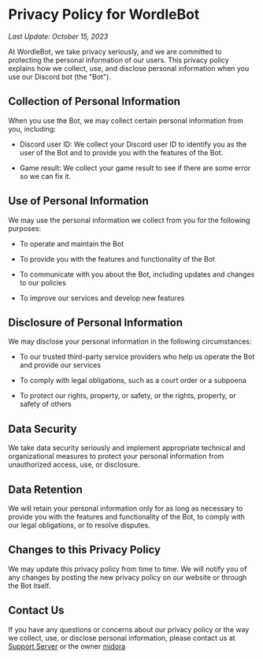# Privacy Policy for WordleBot

_Last Update: October 15, 2023_

At WordleBot, we take privacy seriously, and we are committed to protecting the personal information of our users. This privacy policy explains how we collect, use, and disclose personal information when you use our Discord bot (the "Bot").

## Collection of Personal Information

When you use the Bot, we may collect certain personal information from you, including:

- Discord user ID: We collect your Discord user ID to identify you as the user of the Bot and to provide you with the features of the Bot.

- Game result: We collect your game result to see if there are some error so we can fix it.

## Use of Personal Information

We may use the personal information we collect from you for the following purposes:

- To operate and maintain the Bot

- To provide you with the features and functionality of the Bot

- To communicate with you about the Bot, including updates and changes to our policies

- To improve our services and develop new features

## Disclosure of Personal Information

We may disclose your personal information in the following circumstances:

- To our trusted third-party service providers who help us operate the Bot and provide our services

- To comply with legal obligations, such as a court order or a subpoena

- To protect our rights, property, or safety, or the rights, property, or safety of others

## Data Security

We take data security seriously and implement appropriate technical and organizational measures to protect your personal information from unauthorized access, use, or disclosure.

## Data Retention

We will retain your personal information only for as long as necessary to provide you with the features and functionality of the Bot, to comply with our legal obligations, or to resolve disputes.

## Changes to this Privacy Policy

We may update this privacy policy from time to time. We will notify you of any changes by posting the new privacy policy on our website or through the Bot itself.

## Contact Us

If you have any questions or concerns about our privacy policy or the way we collect, use, or disclose personal information, please contact us at [Support Server](https://discord.gg/tUReFWEpjQ) or the owner [midora](https://discord.com/users/897838071922446466)
